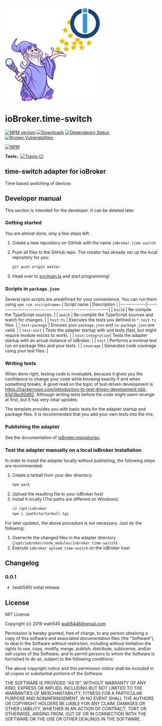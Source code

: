 ![Logo](admin/time-switch.png)
# ioBroker.time-switch

[![NPM version](http://img.shields.io/npm/v/iobroker.time-switch.svg)](https://www.npmjs.com/package/iobroker.time-switch)
[![Downloads](https://img.shields.io/npm/dm/iobroker.time-switch.svg)](https://www.npmjs.com/package/iobroker.time-switch)
[![Dependency Status](https://img.shields.io/david/walli545/iobroker.time-switch.svg)](https://david-dm.org/walli545/iobroker.time-switch)
[![Known Vulnerabilities](https://snyk.io/test/github/walli545/ioBroker.time-switch/badge.svg)](https://snyk.io/test/github/walli545/ioBroker.time-switch)

[![NPM](https://nodei.co/npm/iobroker.time-switch.png?downloads=true)](https://nodei.co/npm/iobroker.time-switch/)

**Tests:**: [![Travis-CI](http://img.shields.io/travis/walli545/ioBroker.time-switch/master.svg)](https://travis-ci.org/walli545/ioBroker.time-switch)

## time-switch adapter for ioBroker

Time based switching of devices

## Developer manual
This section is intended for the developer. It can be deleted later

### Getting started

You are almost done, only a few steps left:
1. Create a new repository on GitHub with the name `ioBroker.time-switch`

1. Push all files to the GitHub repo. The creator has already set up the local repository for you:  
	```bash
	git push origin master
	```
1. Head over to [src/main.ts](src/main.ts) and start programming!

### Scripts in `package.json`
Several npm scripts are predefined for your convenience. You can run them using `npm run <scriptname>`
| Script name | Description                                              |
|-------------|----------------------------------------------------------|
| `build`    | Re-compile the TypeScript sources.                       |
| `watch`     | Re-compile the TypeScript sources and watch for changes. |
| `test:ts`   | Executes the tests you defined in `*.test.ts` files.     |
| `test:package`    | Ensures your `package.json` and `io-package.json` are valid. |
| `test:unit`       | Tests the adapter startup with unit tests (fast, but might require module mocks to work). |
| `test:integration`| Tests the adapter startup with an actual instance of ioBroker. |
| `test` | Performs a minimal test run on package files and your tests. |
| `coverage` | Generates code coverage using your test files. |

### Writing tests
When done right, testing code is invaluable, because it gives you the 
confidence to change your code while knowing exactly if and when 
something breaks. A good read on the topic of test-driven development 
is https://hackernoon.com/introduction-to-test-driven-development-tdd-61a13bc92d92. 
Although writing tests before the code might seem strange at first, but it has very 
clear upsides.

The template provides you with basic tests for the adapter startup and package files.
It is recommended that you add your own tests into the mix.

### Publishing the adapter
See the documentation of [ioBroker.repositories](https://github.com/ioBroker/ioBroker.repositories#requirements-for-adapter-to-get-added-to-the-latest-repository).

### Test the adapter manually on a local ioBroker installation
In order to install the adapter locally without publishing, the following steps are recommended:
1. Create a tarball from your dev directory:  
	```bash
	npm pack
	```
1. Upload the resulting file to your ioBroker host
1. Install it locally (The paths are different on Windows):
	```bash
	cd /opt/iobroker
	npm i /path/to/tarball.tgz
	```

For later updates, the above procedure is not necessary. Just do the following:
1. Overwrite the changed files in the adapter directory (`/opt/iobroker/node_modules/iobroker.time-switch`)
1. Execute `iobroker upload time-switch` on the ioBroker host

## Changelog

### 0.0.1
* (walli545) initial release

## License
MIT License

Copyright (c) 2019 walli545 <walli5446@gmail.com>

Permission is hereby granted, free of charge, to any person obtaining a copy
of this software and associated documentation files (the "Software"), to deal
in the Software without restriction, including without limitation the rights
to use, copy, modify, merge, publish, distribute, sublicense, and/or sell
copies of the Software, and to permit persons to whom the Software is
furnished to do so, subject to the following conditions:

The above copyright notice and this permission notice shall be included in all
copies or substantial portions of the Software.

THE SOFTWARE IS PROVIDED "AS IS", WITHOUT WARRANTY OF ANY KIND, EXPRESS OR
IMPLIED, INCLUDING BUT NOT LIMITED TO THE WARRANTIES OF MERCHANTABILITY,
FITNESS FOR A PARTICULAR PURPOSE AND NONINFRINGEMENT. IN NO EVENT SHALL THE
AUTHORS OR COPYRIGHT HOLDERS BE LIABLE FOR ANY CLAIM, DAMAGES OR OTHER
LIABILITY, WHETHER IN AN ACTION OF CONTRACT, TORT OR OTHERWISE, ARISING FROM,
OUT OF OR IN CONNECTION WITH THE SOFTWARE OR THE USE OR OTHER DEALINGS IN THE
SOFTWARE.